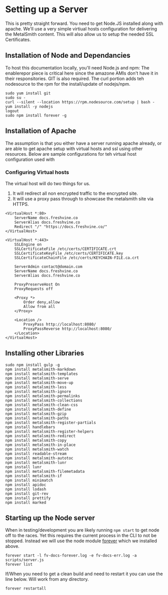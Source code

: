 # Setting up a Server
  
This is pretty straight forward. You need to get Node.JS installed along with apache. We'll use a very simple virtiual hosts configuration for delivering the MetalSmith content. This will also allow us to setup the needed SSL Certificates.  
  
## Installation of Node and Dependancies

To host this documentation locally, you'll need Node.js and npm: The enablerepor piece is critical here since the amazone AMIs don't have it in their responsitories. GIT is also required.  The curl portion adds teh nodesource to the rpm for the install/update of nodejs/npm.
  
	sudo yum install git
	sudo su -
	curl --silent --location https://rpm.nodesource.com/setup | bash -
	yum install -y nodejs
	logout
	sudo npm install forever -g
  
  
## Installation of Apache

The assumption is that you either have a server running apache already, or are able to get apache setup with virtual hosts and ssl using other resources. Below are sample configurations for teh virtual host configuration used with 

### Configuring Virtual hosts
The virtual host will do two things for us.
  1.  It will redirect all non encrypted traffic to the encrypted site.  
  1.  It will use a proxy pass through to showcase the metalsmith site via HTTPS.  

```
<VirtualHost *:80>
	ServerName docs.freshvine.co
	ServerAlias docs.freshvine.co
	Redirect "/" "https://docs.freshvine.co/"
</VirtualHost>

<VirtualHost *:443>
	SSLEngine on
	SSLCertificateFile /etc/certs/CERTIFICATE.crt
	SSLCertificateKeyFile /etc/certs/CERTIFICATE.key
	SSLCertificateChainFile /etc/certs/KEYCHAIN-FILE.ca.crt

	ServerAdmin contact@domain.com
	ServerName docs.freshvine.co
	ServerAlias docs.freshvine.co

	ProxyPreserveHost On
	ProxyRequests off

	<Proxy *>
		Order deny,allow
		Allow from all
	</Proxy>

	<Location />
		ProxyPass http://localhost:8080/
		ProxyPassReverse http://localhost:8080/
	</Location>
</VirtualHost>
```

## Installing other Libraries

    sudo npm install gulp -g
	npm install metalsmith-markdown
    npm install metalsmith-templates
	npm install metalsmith-serve
	npm install metalsmith-move-up
	npm install metalsmith-less
	npm install metalsmith-ignore
	npm install metalsmith-permalinks
	npm install metalsmith-collections
	npm install metalsmith-clean-css
	npm install metalsmith-define
	npm install metalsmith-gzip
	npm install metalsmith-paths
	npm install metalsmith-register-partials
	npm install handlebars
	npm install metalsmith-register-helpers
	npm install metalsmith-redirect
	npm install metalsmith-copy
	npm install metalsmith-in-place
	npm install metalsmith-watch
	npm install readable-stream
	npm install metalsmith-autotoc
	npm install metalsmith-lunr
	npm install lunr
	npm install metalsmith-filemetadata
	npm install metalsmith-if
	npm install minimatch
	npm install apidoc
	npm install lodash
	npm install git-rev
	npm install prettify
	npm install marked
	


## Starting up the Node server

When in testing/development you are likely running `npm start` to get node off to the races. Yet this requires the current process in the CLI to not be stopped. Instead we will use the node module [forever](https://github.com/foreverjs/forever) which we installed above.  


	forever start -l fv-docs-forever.log -e fv-docs-err.log -a scripts/server.js
	forever list

If/When you need to get a clean build and need to restart it you can use the line below. Will work from any directory.

	forever restartall
